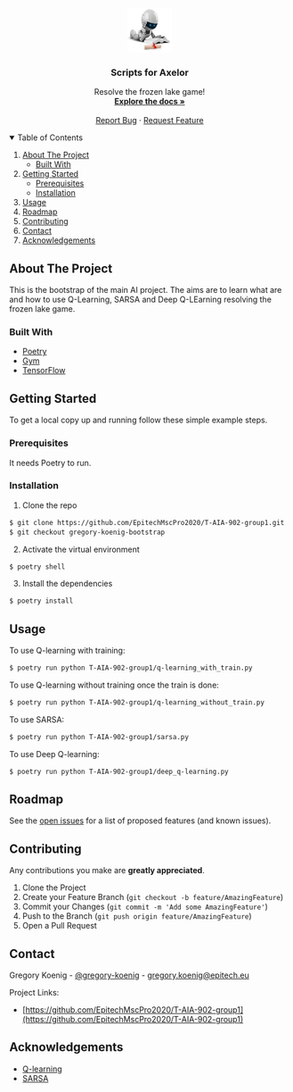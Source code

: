 <!-- PROJECT LOGO -->
<br />
<p align="center">
    <img src="images/logo.png" alt="Logo" width="80" height="80">

<h3 align="center">Scripts for Axelor</h3>

  <p align="center">
    Resolve the frozen lake game!
    <br />
    <a href="https://github.com/EpitechMscPro2020/T-AIA-902-group1">
      <strong>Explore the docs »</strong>
    </a>
    <br />
    <br />
    <a href="https://github.com/EpitechMscPro2020/T-AIA-902-group1/issues">Report Bug</a>
    ·
    <a href="https://github.com/EpitechMscPro2020/T-AIA-902-group1/issues">Request Feature</a>
  </p>
</p>



<!-- TABLE OF CONTENTS -->
<details open="open">
  <summary>Table of Contents</summary>
  <ol>
    <li>
      <a href="#about-the-project">About The Project</a>
      <ul>
        <li><a href="#built-with">Built With</a></li>
      </ul>
    </li>
    <li>
      <a href="#getting-started">Getting Started</a>
      <ul>
        <li><a href="#prerequisites">Prerequisites</a></li>
        <li><a href="#installation">Installation</a></li>
      </ul>
    </li>
    <li><a href="#usage">Usage</a></li>
    <li><a href="#roadmap">Roadmap</a></li>
    <li><a href="#contributing">Contributing</a></li>
    <li><a href="#contact">Contact</a></li>
    <li><a href="#acknowledgements">Acknowledgements</a></li>
  </ol>
</details>



<!-- ABOUT THE PROJECT -->

## About The Project

This is the bootstrap of the main AI project. The aims are to learn what are and how to use Q-Learning, SARSA and Deep Q-LEarning resolving the frozen lake game.

### Built With

* [Poetry](https://python-poetry.org/)
* [Gym](https://www.gymlibrary.ml/)
* [TensorFlow](https://www.tensorflow.org/)

<!-- GETTING STARTED -->

## Getting Started

To get a local copy up and running follow these simple example steps.

### Prerequisites

It needs Poetry to run.

### Installation

1. Clone the repo

  ```sh
  $ git clone https://github.com/EpitechMscPro2020/T-AIA-902-group1.git
  $ git checkout gregory-koenig-bootstrap
  ```

2. Activate the virtual environment

  ```sh
  $ poetry shell
  ```

3. Install the dependencies

  ```sh
  $ poetry install
  ```

<!-- USAGE EXAMPLES -->

## Usage

To use Q-learning with training:

  ```sh
  $ poetry run python T-AIA-902-group1/q-learning_with_train.py
  ```

To use Q-learning without training once the train is done:

  ```sh
  $ poetry run python T-AIA-902-group1/q-learning_without_train.py
  ```

To use SARSA:

  ```sh
  $ poetry run python T-AIA-902-group1/sarsa.py
  ```

To use Deep Q-learning:

  ```sh
  $ poetry run python T-AIA-902-group1/deep_q-learning.py
  ```

<!-- ROADMAP -->

## Roadmap

See the [open issues](https://github.com/Autogriff/axelor-ag/issues) for a list of proposed features (and known issues).



<!-- CONTRIBUTING -->

## Contributing

Any contributions you make are **greatly appreciated**.

1. Clone the Project
2. Create your Feature Branch (`git checkout -b feature/AmazingFeature`)
3. Commit your Changes (`git commit -m 'Add some AmazingFeature'`)
4. Push to the Branch (`git push origin feature/AmazingFeature`)
5. Open a Pull Request

<!-- CONTACT -->

## Contact

Gregory Koenig - [@gregory-koenig](https://github.com/gregory-koenig) - gregory.koenig@epitech.eu

Project Links:

* [https://github.com/EpitechMscPro2020/T-AIA-902-group1](https://github.com/EpitechMscPro2020/T-AIA-902-group1)

<!-- ACKNOWLEDGEMENTS -->

## Acknowledgements

* [Q-learning](https://en.wikipedia.org/wiki/Q-learning)
* [SARSA](https://en.wikipedia.org/wiki/State%E2%80%93action%E2%80%93reward%E2%80%93state%E2%80%93action)

